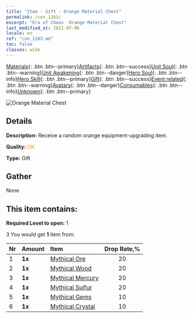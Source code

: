 ```yaml
---
title: "Item - Gift - Orange Material Chest"
permalink: /con_1263/
excerpt: "Era of Chaos  Orange Material Chest"
last_modified_at: 2021-07-06
locale: en
ref: "con_1263.md"
toc: false
classes: wide
---
```

 [Materials](/Items/){: .btn .btn--primary}[Artifacts](/Items/Artifacts/){: .btn .btn--success}[Unit Soul](/Items/UnitSoul/){: .btn .btn--warning}[Unit Awakening](/Items/UnitAwakening/){: .btn .btn--danger}[Hero Soul](/Items/HeroSoul/){: .btn .btn--info}[Hero Skill](/Items/HeroSkill/){: .btn .btn--primary}[Gift](/Items/Gift/){: .btn .btn--success}[Event related](/Items/Events/){: .btn .btn--warning}[Avatars](/Items/Avatars/){: .btn .btn--danger}[Consumables](/Items/Consumables/){: .btn .btn--info}[Unknown](/Items/Unknown/){: .btn .btn--primary}

 ![Orange Material Chest](/images/t/i_304002.png)

## Details
 **Description:** Receive a random orange equipment-upgrading item.

 **Quality:** <span style="color: #FF8C00">OK</span>

 **Type:** Gift

## Gather

  None

## This item contains:

 **Required Level to open:** 1

 3 You would get **1** item  from:

  | Nr | Amount |     Item    | Drop Rate,% |
  |:---|:-------|:------------|:---------:|
  | 1 |  **1x** | [Mythical Ore](/Items/mat_61/) | 20 | 
  | 2 |  **1x** | [Mythical Wood](/Items/mat_62/) | 20 | 
  | 3 |  **1x** | [Mythical Mercury](/Items/mat_63/) | 20 | 
  | 4 |  **1x** | [Mythical Sulfur](/Items/mat_64/) | 20 | 
  | 5 |  **1x** | [Mythical Gems](/Items/mat_65/) | 10 | 
  | 6 |  **1x** | [Mythical Crystal](/Items/mat_66/) | 10 | 
